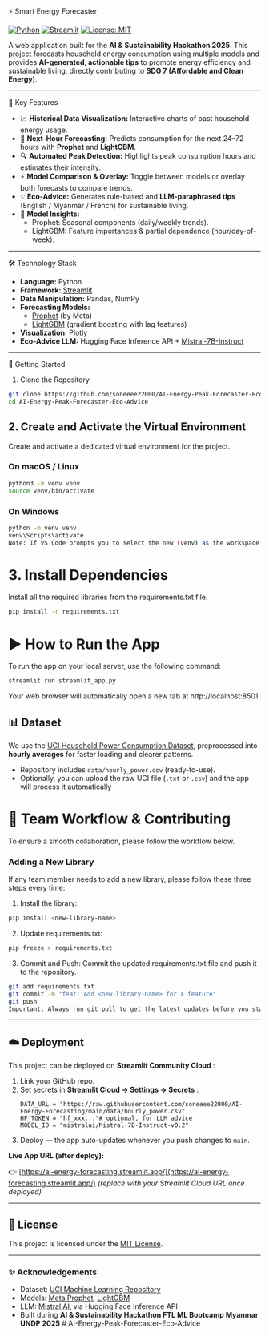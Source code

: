 ⚡ Smart Energy Forecaster

[![Python](https://img.shields.io/badge/Python-3.9%2B-blue.svg)](https://www.python.org/downloads/)
[![Streamlit](https://img.shields.io/badge/Streamlit-1.25%2B-FF4B4B)](https://streamlit.io)
[![License: MIT](https://img.shields.io/badge/License-MIT-yellow.svg)](https://opensource.org/licenses/MIT)

A web application built for the **AI & Sustainability Hackathon 2025**.
This project forecasts household energy consumption using multiple models and provides **AI-generated, actionable tips** to promote energy efficiency and sustainable living, directly contributing to **SDG 7 (Affordable and Clean Energy)**.


---------------

🎯 Key Features

- 📈 **Historical Data Visualization:** Interactive charts of past household energy usage.
- 🔮 **Next-Hour Forecasting:** Predicts consumption for the next 24–72 hours with **Prophet** and **LightGBM**.
- 🔍 **Automated Peak Detection:** Highlights peak consumption hours and estimates their intensity.
- ⚡ **Model Comparison & Overlay:** Toggle between models or overlay both forecasts to compare trends.
- 💡 **Eco-Advice:** Generates rule-based and **LLM-paraphrased tips** (English / Myanmar / French) for sustainable living.
- 🔬 **Model Insights:**
  - Prophet: Seasonal components (daily/weekly trends).
  - LightGBM: Feature importances & partial dependence (hour/day-of-week).

---

🛠 Technology Stack

- **Language:** Python
- **Framework:** [Streamlit](https://streamlit.io)
- **Data Manipulation:** Pandas, NumPy
- **Forecasting Models:**
  - [Prophet](https://facebook.github.io/prophet/) (by Meta)
  - [LightGBM](https://lightgbm.readthedocs.io/) (gradient boosting with lag features)
- **Visualization:** Plotly
- **Eco-Advice LLM:** Hugging Face Inference API + [Mistral-7B-Instruct](https://huggingface.co/mistralai/Mistral-7B-Instruct-v0.2)

---

🚀 Getting Started

1. Clone the Repository

```bash
git clone https://github.com/soneeee22000/AI-Energy-Peak-Forecaster-Eco-Advice.git
cd AI-Energy-Peak-Forecaster-Eco-Advice
```

## 2. Create and Activate the Virtual Environment

Create and activate a dedicated virtual environment for the project.

### On macOS / Linux

```Bash
python3 -m venv venv
source venv/bin/activate
```

### On Windows

```bash
python -m venv venv
venv\Scripts\activate
Note: If VS Code prompts you to select the new (venv) as the workspace interpreter, choose "Yes".
```

# 3. Install Dependencies

Install all the required libraries from the requirements.txt file.

```Bash
pip install -r requirements.txt
```

# ▶️ How to Run the App

To run the app on your local server, use the following command:

```Bash
streamlit run streamlit_app.py
```

Your web browser will automatically open a new tab at http://localhost:8501.

## 📊 Dataset

We use the [UCI Household Power Consumption Dataset](), preprocessed into **hourly averages** for faster loading and clearer patterns.

* Repository includes `data/hourly_power.csv` (ready-to-use).
* Optionally, you can upload the raw UCI file (`.txt` or `.csv`) and the app will process it automatically

# 🤝 Team Workflow & Contributing

To ensure a smooth collaboration, please follow the workflow below.

### Adding a New Library

If any team member needs to add a new library, please follow these three steps every time:

1. Install the library:

```Bash
pip install <new-library-name>
```

2. Update requirements.txt:

```Bash
pip freeze > requirements.txt
```

3. Commit and Push: Commit the updated requirements.txt file and push it to the repository.

```Bash
git add requirements.txt
git commit -m "feat: Add <new-library-name> for X feature"
git push
Important: Always run git pull to get the latest updates before you start working.
```

---

## ☁️ Deployment

This project can be deployed on  **Streamlit Community Cloud** :

1. Link your GitHub repo.
2. Set secrets in  **Streamlit Cloud → Settings → Secrets** :
   <pre class="overflow-visible!" data-start="3716" data-end="3948"><div class="contain-inline-size rounded-2xl relative bg-token-sidebar-surface-primary"><div class="sticky top-9"><div class="absolute end-0 bottom-0 flex h-9 items-center pe-2"><div class="bg-token-bg-elevated-secondary text-token-text-secondary flex items-center gap-4 rounded-sm px-2 font-sans text-xs"></div></div></div><div class="overflow-y-auto p-4" dir="ltr"><code class="whitespace-pre! language-toml"><span><span>DATA_URL</span><span> = </span><span>"https://raw.githubusercontent.com/soneeee22000/AI-Energy-Forecasting/main/data/hourly_power.csv"</span><span>
   </span><span>HF_TOKEN</span><span> = </span><span>"hf_xxx..."</span><span></span><span># optional, for LLM advice</span><span>
   </span><span>MODEL_ID</span><span> = </span><span>"mistralai/Mistral-7B-Instruct-v0.2"</span><span>
   </span></span></code></div></div></pre>
3. Deploy — the app auto-updates whenever you push changes to `main`.

**Live App URL (after deploy):**

👉 [https://ai-energy-forecasting.streamlit.app/](https://ai-energy-forecasting.streamlit.app/) *(replace with your Streamlit Cloud URL once deployed)*

---

## 📜 License

This project is licensed under the [MIT License](LICENSE).

---

### ✨ Acknowledgements

* Dataset: [UCI Machine Learning Repository]()
* Models: [Meta Prophet](), [LightGBM](https://github.com/microsoft/LightGBM)
* LLM: [Mistral AI](), via Hugging Face Inference API
* Built during **AI & Sustainability Hackathon FTL ML Bootcamp Myanmar UNDP 2025**
#   A I - E n e r g y - P e a k - F o r e c a s t e r - E c o - A d v i c e 
 
 


